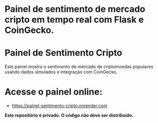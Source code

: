 # Painel de sentimento de mercado cripto em tempo real com Flask e CoinGecko.

# Painel de Sentimento Cripto

Este painel mostra o sentimento de mercado de criptomoedas populares usando dados simulados e integração com CoinGecko.


# Acesse o painel online:
- https://painel-sentimento-cripto.onrender.com

**Este repositório é privado. O código não deve ser distribuído.**
